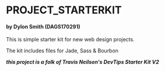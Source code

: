 # PROJECT_STARTERKIT

#### by Dylon Smith (DAGS170291)

This is simple starter kit for new web design projects.

The kit includes files for Jade, Sass & Bourbon

_**this project is a folk of Travis Neilson's DevTips Starter Kit
V2**_
